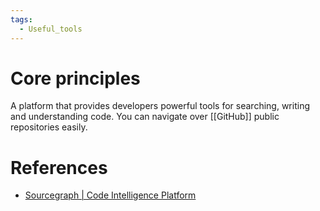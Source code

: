 ```yaml
---
tags:
  - Useful_tools
---
```

# Core principles
A platform that provides developers powerful tools for searching, writing and understanding code. You can navigate over [[GitHub]] public repositories easily.
# References
- [Sourcegraph | Code Intelligence Platform](https://sourcegraph.com/)